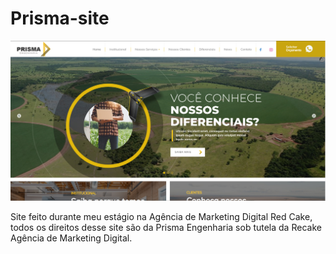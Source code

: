 # Prisma-site

![Alt text](screenshot.PNG?raw=true "Optional Title")

 Site feito durante meu estágio na Agência de Marketing Digital Red Cake, todos os direitos desse site são da Prisma Engenharia sob tutela da Recake Agência de Marketing Digital.
